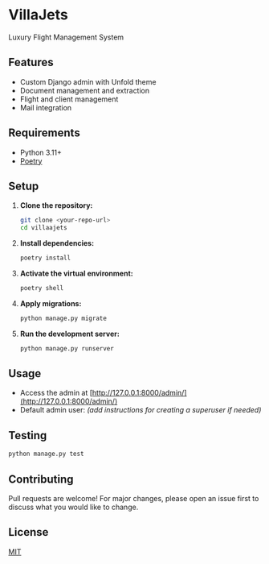 # VillaJets

Luxury Flight Management System

## Features

- Custom Django admin with Unfold theme
- Document management and extraction
- Flight and client management
- Mail integration

## Requirements

- Python 3.11+
- [Poetry](https://python-poetry.org/docs/#installation)

## Setup

1. **Clone the repository:**
   ```bash
   git clone <your-repo-url>
   cd villaajets
   ```

2. **Install dependencies:**
   ```bash
   poetry install
   ```

3. **Activate the virtual environment:**
   ```bash
   poetry shell
   ```

4. **Apply migrations:**
   ```bash
   python manage.py migrate
   ```

5. **Run the development server:**
   ```bash
   python manage.py runserver
   ```

## Usage

- Access the admin at [http://127.0.0.1:8000/admin/](http://127.0.0.1:8000/admin/)
- Default admin user: *(add instructions for creating a superuser if needed)*

## Testing

```bash
python manage.py test
```

## Contributing

Pull requests are welcome! For major changes, please open an issue first to discuss what you would like to change.

## License

[MIT](LICENSE)
